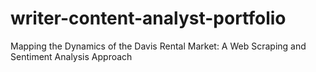 # writer-content-analyst-portfolio
Mapping the Dynamics of the Davis Rental Market: A Web Scraping and Sentiment Analysis Approach
